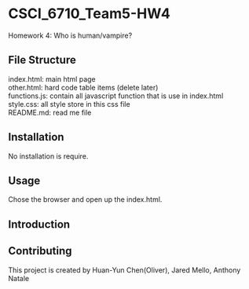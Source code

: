 # CSCI_6710_Team5-HW4
Homework 4: Who is human/vampire?

## File Structure
index.html: main html page <br>
other.html: hard code table items (delete later) <br>
functions.js: contain all javascript function that is use in index.html <br>
style.css: all style store in this  css file <br>
README.md: read me file <br>

## Installation
No installation is require.

## Usage
Chose the browser and open up the index.html.

## Introduction

## Contributing
This project is created by Huan-Yun Chen(Oliver), Jared Mello, Anthony Natale
